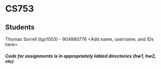 # CS753

## Students
Thomas Sorrell (tgs1003) - 904880776
<Add name, username, and IDs here>

##### Code for assignments is in appropriately labled directories (hw1, hw2, etc)
